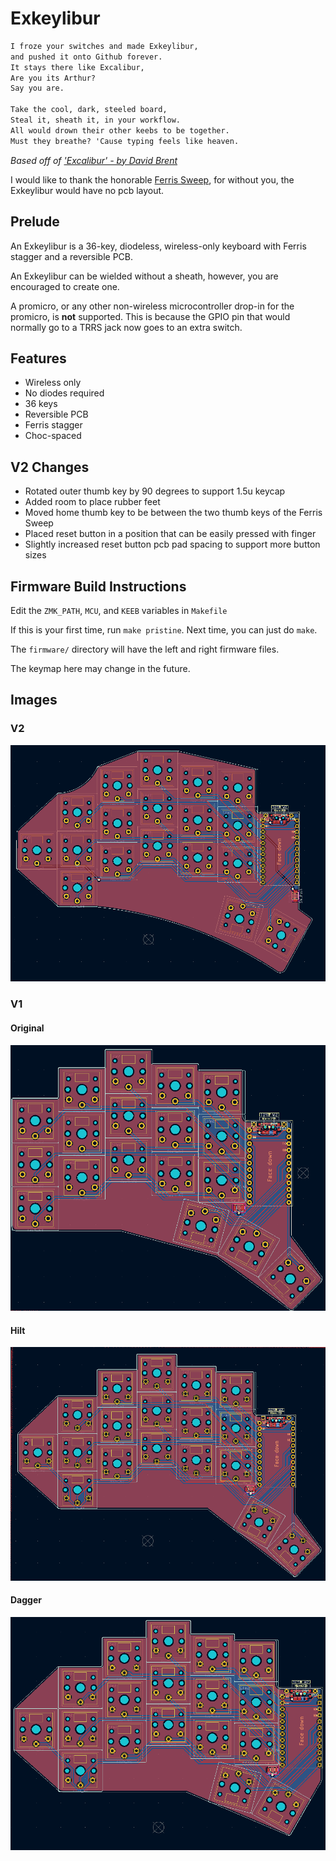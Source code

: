 # Exkeylibur

```markdown
I froze your switches and made Exkeylibur,
and pushed it onto Github forever.
It stays there like Excalibur,
Are you its Arthur?
Say you are.

Take the cool, dark, steeled board,
Steal it, sheath it, in your workflow.
All would drown their other keebs to be together.
Must they breathe? 'Cause typing feels like heaven.
```

*Based off of ['Excalibur' - by David Brent](https://www.youtube.com/watch?v=634TC7Feku4)*

I would like to thank the honorable [Ferris Sweep](https://github.com/davidphilipbarr/Sweep), for without you, the Exkeylibur would have no pcb layout.

## Prelude

An Exkeylibur is a 36-key, diodeless, wireless-only keyboard with Ferris stagger and a reversible PCB.

An Exkeylibur can be wielded without a sheath, however, you are encouraged to create one.

A promicro, or any other non-wireless microcontroller drop-in for the promicro, is **not** supported. This is because the GPIO pin that would normally go to a TRRS jack
now goes to an extra switch.

## Features

- Wireless only
- No diodes required
- 36 keys
- Reversible PCB
- Ferris stagger
- Choc-spaced

## V2 Changes

- Rotated outer thumb key by 90 degrees to support 1.5u keycap
- Added room to place rubber feet
- Moved home thumb key to be between the two thumb keys of the Ferris Sweep
- Placed reset button in a position that can be easily pressed with finger
- Slightly increased reset button pcb pad spacing to support more button sizes

## Firmware Build Instructions

Edit the `ZMK_PATH`, `MCU`, and `KEEB` variables in `Makefile`

If this is your first time, run `make pristine`.
Next time, you can just do `make`.

The `firmware/` directory will have the left and right firmware files.

The keymap here may change in the future.

## Images

### V2

![v2](https://github.com/tlietz/Exkeylibur/blob/main/images/exkeylibur_v2.png)

### V1

#### Original

![original-pcb](https://github.com/tlietz/Exkeylibur/blob/main/images/og_pcb.png)

#### Hilt

![hilt-pcb](https://github.com/tlietz/Exkeylibur/blob/main/images/hilt_pcb.png)

#### Dagger

![dagger-pcb](https://github.com/tlietz/Exkeylibur/blob/main/images/dagger_pcb.png)
